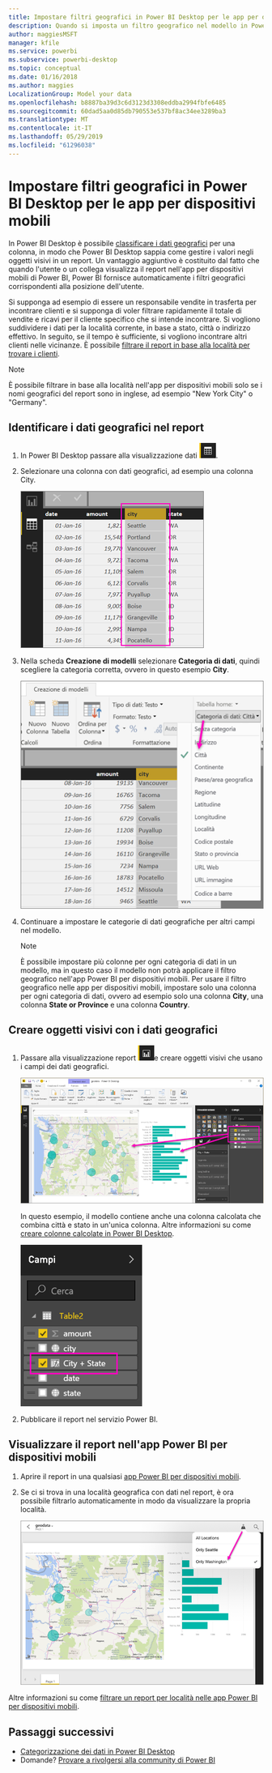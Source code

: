 ```yaml
---
title: Impostare filtri geografici in Power BI Desktop per le app per dispositivi mobili
description: Quando si imposta un filtro geografico nel modello in Power BI Desktop, è possibile filtrare automaticamente i dati per la località specifica nelle app per dispositivi mobili di Power BI.
author: maggiesMSFT
manager: kfile
ms.service: powerbi
ms.subservice: powerbi-desktop
ms.topic: conceptual
ms.date: 01/16/2018
ms.author: maggies
LocalizationGroup: Model your data
ms.openlocfilehash: b8887ba39d3c6d3123d3308eddba2994fbfe6485
ms.sourcegitcommit: 60dad5aa0d85db790553e537bf8ac34ee3289ba3
ms.translationtype: MT
ms.contentlocale: it-IT
ms.lasthandoff: 05/29/2019
ms.locfileid: "61296038"
---
```

# <a name="set-geographic-filters-in-power-bi-desktop-for-the-mobile-apps"></a>Impostare filtri geografici in Power BI Desktop per le app per dispositivi mobili
In Power BI Desktop è possibile [classificare i dati geografici](desktop-data-categorization.md) per una colonna, in modo che Power BI Desktop sappia come gestire i valori negli oggetti visivi in un report. Un vantaggio aggiuntivo è costituito dal fatto che quando l'utente o un collega visualizza il report nell'app per dispositivi mobili di Power BI, Power BI fornisce automaticamente i filtri geografici corrispondenti alla posizione dell'utente. 

Si supponga ad esempio di essere un responsabile vendite in trasferta per incontrare clienti e si supponga di voler filtrare rapidamente il totale di vendite e ricavi per il cliente specifico che si intende incontrare. Si vogliono suddividere i dati per la località corrente, in base a stato, città o indirizzo effettivo. In seguito, se il tempo è sufficiente, si vogliono incontrare altri clienti nelle vicinanze. È possibile [filtrare il report in base alla località per trovare i clienti](consumer/mobile/mobile-apps-geographic-filtering.md).

> [!NOTE]
> È possibile filtrare in base alla località nell'app per dispositivi mobili solo se i nomi geografici del report sono in inglese, ad esempio "New York City" o "Germany".
> 
> 

## <a name="identify-geographic-data-in-your-report"></a>Identificare i dati geografici nel report
1. In Power BI Desktop passare alla visualizzazione dati ![icona Visualizzazione dati](media/desktop-mobile-geofiltering/pbi_desktop_data_icon.png).
2. Selezionare una colonna con dati geografici, ad esempio una colonna City.
   
    ![colonna City](media/desktop-mobile-geofiltering/power-bi-desktop-geo-column.png)
3. Nella scheda **Creazione di modelli** selezionare **Categoria di dati**, quindi scegliere la categoria corretta, ovvero in questo esempio **City**.
   
    ![casella Categoria di dati](media/desktop-mobile-geofiltering/power-bi-desktop-geo-category.png)
4. Continuare a impostare le categorie di dati geografiche per altri campi nel modello. 
   
   > [!NOTE]
   > È possibile impostare più colonne per ogni categoria di dati in un modello, ma in questo caso il modello non potrà applicare il filtro geografico nell'app Power BI per dispositivi mobili. Per usare il filtro geografico nelle app per dispositivi mobili, impostare solo una colonna per ogni categoria di dati, ovvero ad esempio solo una colonna **City**, una colonna **State or Province** e una colonna **Country**. 
   > 
   > 

## <a name="create-visuals-with-your-geographic-data"></a>Creare oggetti visivi con i dati geografici
1. Passare alla visualizzazione report ![icona Visualizzazione report](media/desktop-mobile-geofiltering/power-bi-desktop-report-icon.png)e creare oggetti visivi che usano i campi dei dati geografici. 
   
    ![Report con mappa](media/desktop-mobile-geofiltering/power-bi-desktop-geo-report.png)
   
    In questo esempio, il modello contiene anche una colonna calcolata che combina città e stato in un'unica colonna. Altre informazioni su come [creare colonne calcolate in Power BI Desktop](desktop-calculated-columns.md).
   
    ![campo Città + Stato](media/desktop-mobile-geofiltering/power-bi-desktop-city-state-column.png)
2. Pubblicare il report nel servizio Power BI.

## <a name="view-the-report-in-power-bi-mobile-app"></a>Visualizzare il report nell'app Power BI per dispositivi mobili
1. Aprire il report in una qualsiasi [app Power BI per dispositivi mobili](consumer/mobile/mobile-apps-for-mobile-devices.md).
2. Se ci si trova in una località geografica con dati nel report, è ora possibile filtrarlo automaticamente in modo da visualizzare la propria località.
   
    ![Filtro geografico nell'app per dispositivi mobili](media/desktop-mobile-geofiltering/power-bi-mobile-geo-map-set-filter.png)

Altre informazioni su come [filtrare un report per località nelle app Power BI per dispositivi mobili](consumer/mobile/mobile-apps-geographic-filtering.md).

## <a name="next-steps"></a>Passaggi successivi
* [Categorizzazione dei dati in Power BI Desktop](desktop-data-categorization.md)  
* Domande? [Provare a rivolgersi alla community di Power BI](http://community.powerbi.com/)

